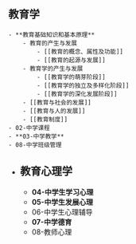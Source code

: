 ## 教育学
	- **教育基础知识和基本原理**
		- 教育的产生与发展
			- [[教育的概念、属性及功能]]
			- [[教育的起源与发展]]
		- 教育学的产生与发展
			- [[教育学的萌芽阶段]]
			- [[教育学的独立及多样化阶段]]
			- [[教育学的深化发展阶段]]
		- [[教育与社会的发展]]
		- [[教育与人的发展]]
		- [[教育制度]]
	- 02-中学课程
	- **03-中学教学**
	- 08-中学班级管理
- ## 教育心理学
	- **04-中学生学习心理**
	- **05-中学生发展心理**
	- 06-中学生心理辅导
	- **07-中学德育**
	- 08-教师心理